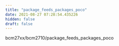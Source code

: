 ```yaml
---
title: "package_feeds_packages_poco"
date: 2021-08-27 07:28:54.435226
hidden: false
draft: false
---
```


bcm27xx/bcm2710/package_feeds_packages_poco

